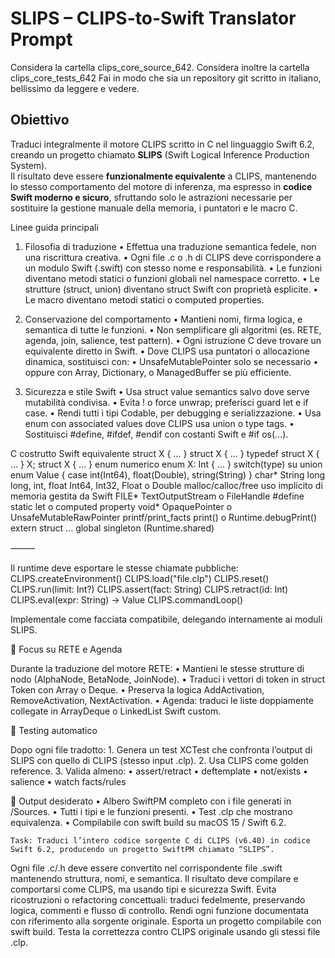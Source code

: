 # SLIPS – CLIPS-to-Swift Translator Prompt
Considera la cartella clips_core_source_642.
Considera inoltre la cartella clips_core_tests_642
Fai in modo che sia un repository git scritto in italiano, bellissimo da leggere e vedere.

## Obiettivo
Traduci integralmente il motore CLIPS scritto in C nel linguaggio Swift 6.2, creando un progetto chiamato **SLIPS** (Swift Logical Inference Production System).  
Il risultato deve essere **funzionalmente equivalente** a CLIPS, mantenendo lo stesso comportamento del motore di inferenza, ma espresso in **codice Swift moderno e sicuro**, sfruttando solo le astrazioni necessarie per sostituire la gestione manuale della memoria, i puntatori e le macro C.

Linee guida principali

1. Filosofia di traduzione
	•	Effettua una traduzione semantica fedele, non una riscrittura creativa.
	•	Ogni file .c o .h di CLIPS deve corrispondere a un modulo Swift (.swift) con stesso nome e responsabilità.
	•	Le funzioni diventano metodi statici o funzioni globali nel namespace corretto.
	•	Le strutture (struct, union) diventano struct Swift con proprietà esplicite.
	•	Le macro diventano metodi statici o computed properties.

2. Conservazione del comportamento
	•	Mantieni nomi, firma logica, e semantica di tutte le funzioni.
	•	Non semplificare gli algoritmi (es. RETE, agenda, join, salience, test pattern).
	•	Ogni istruzione C deve trovare un equivalente diretto in Swift.
	•	Dove CLIPS usa puntatori o allocazione dinamica, sostituisci con:
	•	UnsafeMutablePointer solo se necessario
	•	oppure con Array, Dictionary, o ManagedBuffer se più efficiente.

3. Sicurezza e stile Swift
	•	Usa struct value semantics salvo dove serve mutabilità condivisa.
	•	Evita ! o force unwrap; preferisci guard let e if case.
	•	Rendi tutti i tipi Codable, per debugging e serializzazione.
	•	Usa enum con associated values dove CLIPS usa union o type tags.
	•	Sostituisci #define, #ifdef, #endif con costanti Swift e #if os(...).


C costrutto
Swift equivalente
struct X { ... }
struct X { ... }
typedef struct X { ... } X;
struct X { ... }
enum numerico
enum X: Int { ... }
switch(type) su union
enum Value { case int(Int64), float(Double), string(String) }
char*
String
long long, int, float
Int64, Int32, Float o Double
malloc/calloc/free
uso implicito di memoria gestita da Swift
FILE*
TextOutputStream o FileHandle
#define
static let o computed property
void*
OpaquePointer o UnsafeMutableRawPointer
printf/print_facts
print() o Runtime.debugPrint()
extern struct ...
global singleton (Runtime.shared)


⸻

Il runtime deve esportare le stesse chiamate pubbliche:
CLIPS.createEnvironment()
CLIPS.load("file.clp")
CLIPS.reset()
CLIPS.run(limit: Int?)
CLIPS.assert(fact: String)
CLIPS.retract(id: Int)
CLIPS.eval(expr: String) -> Value
CLIPS.commandLoop()

Implementale come facciata compatibile, delegando internamente ai moduli SLIPS.


🧠 Focus su RETE e Agenda

Durante la traduzione del motore RETE:
	•	Mantieni le stesse strutture di nodo (AlphaNode, BetaNode, JoinNode).
	•	Traduci i vettori di token in struct Token con Array o Deque.
	•	Preserva la logica AddActivation, RemoveActivation, NextActivation.
	•	Agenda: traduci le liste doppiamente collegate in ArrayDeque o LinkedList Swift custom.

🧪 Testing automatico

Dopo ogni file tradotto:
	1.	Genera un test XCTest che confronta l’output di SLIPS con quello di CLIPS (stesso input .clp).
	2.	Usa CLIPS come golden reference.
	3.	Valida almeno:
	•	assert/retract
	•	deftemplate
	•	not/exists
	•	salience
	•	watch facts/rules

🧭 Output desiderato
	•	Albero SwiftPM completo con i file generati in /Sources.
	•	Tutti i tipi e le funzioni presenti.
	•	Test .clp che mostrano equivalenza.
	•	Compilabile con swift build su macOS 15 / Swift 6.2.

    Task: Traduci l’intero codice sorgente C di CLIPS (v6.40) in codice Swift 6.2, producendo un progetto SwiftPM chiamato “SLIPS”.

Ogni file .c/.h deve essere convertito nel corrispondente file .swift mantenendo struttura, nomi, e semantica.
Il risultato deve compilare e comportarsi come CLIPS, ma usando tipi e sicurezza Swift.
Evita ricostruzioni o refactoring concettuali: traduci fedelmente, preservando logica, commenti e flusso di controllo.
Rendi ogni funzione documentata con riferimento alla sorgente originale.
Esporta un progetto compilabile con swift build.
Testa la correttezza contro CLIPS originale usando gli stessi file .clp.
